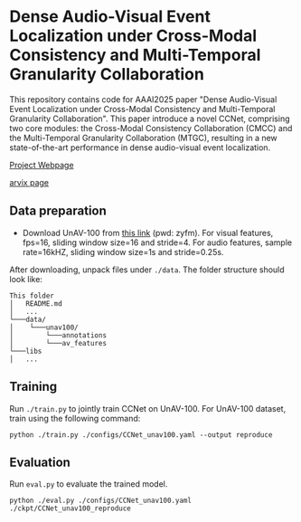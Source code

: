 # Dense Audio-Visual Event Localization under Cross-Modal Consistency and Multi-Temporal Granularity Collaboration
This repository contains code for AAAI2025 paper "Dense Audio-Visual Event Localization under Cross-Modal Consistency and Multi-Temporal Granularity Collaboration". This paper introduce a novel CCNet, comprising two core modules: the Cross-Modal Consistency Collaboration (CMCC) and the Multi-Temporal Granularity Collaboration (MTGC), resulting in a new state-of-the-art performance in dense audio-visual event localization.

[Project Webpage](https://github.com/zzhhfut/CCNet-AAAI2025)

[arvix page](https://arxiv.org/abs/2412.12628)

## Data preparation
<!-- #### Download features and annotations -->
- Download UnAV-100 from [this link](https://pan.baidu.com/s/1uBRdq6mXTfnRODMbZ0-QnA?pwd=zyfm) (pwd: zyfm). For visual features, fps=16, sliding window size=16 and stride=4. For audio features, sample rate=16kHZ, sliding window size=1s and stride=0.25s.  

After downloading, unpack files under `./data`. The folder structure should look like:
```
This folder
│   README.md
│   ...  
└───data/
│    └───unav100/
│    	 └───annotations
│    	 └───av_features  
└───libs
│   ...
```

## Training 
Run `./train.py` to jointly train CCNet on UnAV-100.
For UnAV-100 dataset, train using the following command:
```
python ./train.py ./configs/CCNet_unav100.yaml --output reproduce
```

## Evaluation
Run ```eval.py``` to evaluate the trained model. 
```
python ./eval.py ./configs/CCNet_unav100.yaml ./ckpt/CCNet_unav100_reproduce
```

